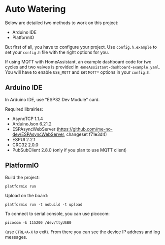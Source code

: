 # Auto Watering

Below are detailed two methods to work on this project:
- Arduino IDE
- PlatformIO

But first of all, you have to configure your project.
Use `config.h.example` to set your `config.h` file with the right options for
you.

If using MQTT with HomeAssistant, an example dashboard code for two cycles and
two valves is provided in `HomeAssistant-dashboard-example.yaml`. You will have
to enable `USE_MQTT` and set `MQTT*` options in your `config.h`.

## Arduino IDE

In Arduino IDE, use "ESP32 Dev Module" card.

Required librairies:
- AsyncTCP 1.1.4
- ArduinoJson 6.21.2
- ESPAsyncWebServer (https://github.com/me-no-dev/ESPAsyncWebServer, changeset f71e3d4)
- ESPUI 2.2.1
- CRC32 2.0.0
- PubSubClient 2.8.0 (only if you plan to use MQTT client)

## PlatformIO

Build the project:
```
platformio run
```

Upload on the board:
```
platformio run -t nobuild -t upload
```

To connect to serial console, you can use picocom:
```
picocom -b 115200 /dev/ttyUSB0
```
(use `CTRL+A-X` to exit).
From there you can see the device IP address and log messages.
